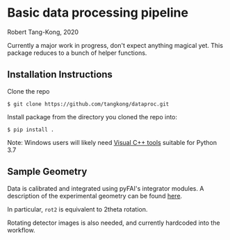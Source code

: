 # Basic data processing pipeline 
Robert Tang-Kong, 2020

Currently a major work in progress, don't expect anything magical yet.  This package reduces to a bunch of helper functions.  
## Installation Instructions
Clone the repo

`$ git clone https://github.com/tangkong/dataproc.git`

Install package from the directory you cloned the repo into:

`$ pip install . `

Note: Windows users will likely need [Visual C++ tools](https://visualstudio.microsoft.com/visual-cpp-build-tools/) suitable for Python 3.7

<!-- ## Basic structure -->
<!--- This package is split into operations and workflows, with significant inspiration taken from various workflow manages (Xi-cam, ...).  
- Operations are atomistic actions to be taken on data.
- Workflows connect these operations and check the validity of these connections --->

## Sample Geometry
Data is calibrated and integrated using pyFAI's integrator modules.  A description of the experimental geometry can be found [here](https://pyfai.readthedocs.io/en/latest/geometry.html). 

In particular, `rot2` is equivalent to 2theta rotation.  

Rotating detector images is also needed, and currently hardcoded into the workflow.


<!-- Issues with C++ compiler? -->